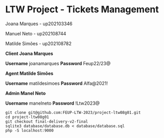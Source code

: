 # LTW Project - Tickets Management

Joana Marques - up202103346

Manuel Neto - up202108744

Matilde Simões - up202108782

**Client Joana Marques**

__Username__ joanamarques
__Password__ Feup22/23@

**Agent Matilde Simões** 

__Username__ matildesimoes
__Password__ Alfa@2021!

**Admin Manel Neto**

__Username__ manelneto
__Password__ !Ltw2023@


```
git clone git@github.com:FEUP-LTW-2023/project-ltw08g01.git
cd project-ltw08g01
git checkout final-delivery-v2-final
sqlite3 database/database.db < database/database.sql
php -S localhost:9000
```